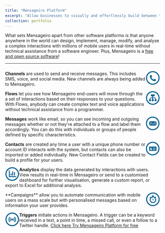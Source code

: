 ```yaml
---
title: "Mensageiro Platform"
excerpt: "Allow businesses to visually and effortlessly build between their app/platforms/services and their clients using SMS, USSD and/or Social networks. <br/><img src='/images/mensageiroplatform.png'>"
collection: portfolio
---
```


What sets Mensageiro apart from other software platforms is that anyone anywhere in the world can design, implement, manage, modify, and analyse a complex interactions with millions of mobile users in real-time without technical assistance from a software engineer. Plus, Mensageiro is a [free and open source software](https://github.com/mekjr1/im3nsa/)!

----------


#####  
<img align="right"  src='/images/Mensageiro_Navigation_Icons_Blue-07.width-500.png'/>


**Channels** are used to send and receive messages. This includes SMS, voice, and social media. New channels are always being added to Mensageiro.


<img align="right"  src='/images/Mensageiro_Navigation_Icons_Blue-03.width-500.png'/>

**Flows** let you see how Mensageiro end-users will move through the a set of interactions based on their responses to your questions. With Flows, anybody can create complex text and voice applications without technical assistance from a programmer.


<img align="right"  src='/images/Mensageiro_Navigation_Icons_Blue-01.width-500.png'/>

**Messages** work like email, so you can see incoming and outgoing messages whether or not they're attached to a flow and label them accordingly. You can do this with individuals or groups of people defined by specific characteristics.

<img align="right"  src='/images/Mensageiro_Navigation_Icons_Blue-02.width-500.png'/>

**Contacts** are created any time a user with a unique phone number or account ID interacts with the system, but contacts can also be imported or added individually. New Contact Fields can be created to build a profile for your users.


<img align="left"  src='/images/Mensageiro_Navigation_Icons_Blue-04.width-500.png'/>**Analytics** display the data generated by interactions with users. View results in real-time in Mensageiro or send to a customised dashboard for further visualisation, generate a custom report, or export to Excel for additional analysis.


<img align="right"  src='/images/Campaigns_Blue-06-05.width-500.png'/>
**Campaigns** allow you to automate communication with mobile users on a mass scale but with personalised messages based on information your user provides. 

<img align="left"  src='/images/Mensageiro_Navigation_Icons_Blue-06.width-500.png'/>**Triggers** initiate actions in Mensageiro. A trigger can be a keyword received in a text, a point in time, a missed call, or even a follow to a Twitter handle. [Click here Try Mensageiro Platform for free](https://app.mensageiro.info)

